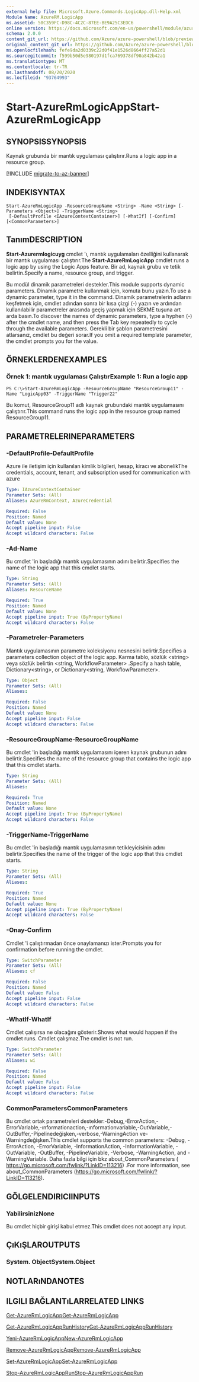 ```yaml
---
external help file: Microsoft.Azure.Commands.LogicApp.dll-Help.xml
Module Name: AzureRM.LogicApp
ms.assetid: 50C359FC-D98C-4C2C-87EE-BE9A25C3EDC6
online version: https://docs.microsoft.com/en-us/powershell/module/azurerm.logicapp/start-azurermlogicapp
schema: 2.0.0
content_git_url: https://github.com/Azure/azure-powershell/blob/preview/src/ResourceManager/LogicApp/Commands.LogicApp/help/Start-AzureRmLogicApp.md
original_content_git_url: https://github.com/Azure/azure-powershell/blob/preview/src/ResourceManager/LogicApp/Commands.LogicApp/help/Start-AzureRmLogicApp.md
ms.openlocfilehash: fefe9da2d0339c22d0f41e1526d8664ff27a52d1
ms.sourcegitcommit: f599b50d5e980197d1fca769378df90a842b42a1
ms.translationtype: MT
ms.contentlocale: tr-TR
ms.lasthandoff: 08/20/2020
ms.locfileid: "93764993"
---
```

# <span data-ttu-id="45e59-101">Start-AzureRmLogicApp</span><span class="sxs-lookup"><span data-stu-id="45e59-101">Start-AzureRmLogicApp</span></span>

## <span data-ttu-id="45e59-102">SYNOPSIS</span><span class="sxs-lookup"><span data-stu-id="45e59-102">SYNOPSIS</span></span>
<span data-ttu-id="45e59-103">Kaynak grubunda bir mantık uygulaması çalıştırır.</span><span class="sxs-lookup"><span data-stu-id="45e59-103">Runs a logic app in a resource group.</span></span>

[!INCLUDE [migrate-to-az-banner](../../includes/migrate-to-az-banner.md)]

## <span data-ttu-id="45e59-104">INDEKI</span><span class="sxs-lookup"><span data-stu-id="45e59-104">SYNTAX</span></span>

```
Start-AzureRmLogicApp -ResourceGroupName <String> -Name <String> [-Parameters <Object>] -TriggerName <String>
 [-DefaultProfile <IAzureContextContainer>] [-WhatIf] [-Confirm] [<CommonParameters>]
```

## <span data-ttu-id="45e59-105">Tanım</span><span class="sxs-lookup"><span data-stu-id="45e59-105">DESCRIPTION</span></span>
<span data-ttu-id="45e59-106">**Start-Azurermlogicuyg** cmdlet 'ı, mantık uygulamaları özelliğini kullanarak bir mantık uygulaması çalıştırır.</span><span class="sxs-lookup"><span data-stu-id="45e59-106">The **Start-AzureRmLogicApp** cmdlet runs a logic app by using the Logic Apps feature.</span></span>
<span data-ttu-id="45e59-107">Bir ad, kaynak grubu ve tetik belirtin.</span><span class="sxs-lookup"><span data-stu-id="45e59-107">Specify a name, resource group, and trigger.</span></span>

<span data-ttu-id="45e59-108">Bu modül dinamik parametreleri destekler.</span><span class="sxs-lookup"><span data-stu-id="45e59-108">This module supports dynamic parameters.</span></span>
<span data-ttu-id="45e59-109">Dinamik parametre kullanmak için, komuta bunu yazın.</span><span class="sxs-lookup"><span data-stu-id="45e59-109">To use a dynamic parameter, type it in the command.</span></span>
<span data-ttu-id="45e59-110">Dinamik parametrelerin adlarını keşfetmek için, cmdlet adından sonra bir kısa çizgi (-) yazın ve ardından kullanılabilir parametreler arasında geçiş yapmak için SEKME tuşuna art arda basın.</span><span class="sxs-lookup"><span data-stu-id="45e59-110">To discover the names of dynamic parameters, type a hyphen (-) after the cmdlet name, and then press the Tab key repeatedly to cycle through the available parameters.</span></span>
<span data-ttu-id="45e59-111">Gerekli bir şablon parametresini atlarsanız, cmdlet bu değeri sorar.</span><span class="sxs-lookup"><span data-stu-id="45e59-111">If you omit a required template parameter, the cmdlet prompts you for the value.</span></span>

## <span data-ttu-id="45e59-112">ÖRNEKLERDEN</span><span class="sxs-lookup"><span data-stu-id="45e59-112">EXAMPLES</span></span>

### <span data-ttu-id="45e59-113">Örnek 1: mantık uygulaması Çalıştır</span><span class="sxs-lookup"><span data-stu-id="45e59-113">Example 1: Run a logic app</span></span>
```
PS C:\>Start-AzureRmLogicApp -ResourceGroupName "ResourceGroup11" -Name "LogicApp03" -TriggerName "Trigger22"
```

<span data-ttu-id="45e59-114">Bu komut, ResourceGroup11 adlı kaynak grubundaki mantık uygulamasını çalıştırır.</span><span class="sxs-lookup"><span data-stu-id="45e59-114">This command runs the logic app in the resource group named ResourceGroup11.</span></span>

## <span data-ttu-id="45e59-115">PARAMETRELERINE</span><span class="sxs-lookup"><span data-stu-id="45e59-115">PARAMETERS</span></span>

### <span data-ttu-id="45e59-116">-DefaultProfile</span><span class="sxs-lookup"><span data-stu-id="45e59-116">-DefaultProfile</span></span>
<span data-ttu-id="45e59-117">Azure ile iletişim için kullanılan kimlik bilgileri, hesap, kiracı ve abonelik</span><span class="sxs-lookup"><span data-stu-id="45e59-117">The credentials, account, tenant, and subscription used for communication with azure</span></span>

```yaml
Type: IAzureContextContainer
Parameter Sets: (All)
Aliases: AzureRmContext, AzureCredential

Required: False
Position: Named
Default value: None
Accept pipeline input: False
Accept wildcard characters: False
```

### <span data-ttu-id="45e59-118">-Ad</span><span class="sxs-lookup"><span data-stu-id="45e59-118">-Name</span></span>
<span data-ttu-id="45e59-119">Bu cmdlet 'in başladığı mantık uygulamasının adını belirtir.</span><span class="sxs-lookup"><span data-stu-id="45e59-119">Specifies the name of the logic app that this cmdlet starts.</span></span>

```yaml
Type: String
Parameter Sets: (All)
Aliases: ResourceName

Required: True
Position: Named
Default value: None
Accept pipeline input: True (ByPropertyName)
Accept wildcard characters: False
```

### <span data-ttu-id="45e59-120">-Parametreler</span><span class="sxs-lookup"><span data-stu-id="45e59-120">-Parameters</span></span>
<span data-ttu-id="45e59-121">Mantık uygulamasının parametre koleksiyonu nesnesini belirtir.</span><span class="sxs-lookup"><span data-stu-id="45e59-121">Specifies a parameters collection object of the logic app.</span></span>
<span data-ttu-id="45e59-122">Karma tablo, sözlük \<string\> veya sözlük belirtin \<string, WorkflowParameter\> .</span><span class="sxs-lookup"><span data-stu-id="45e59-122">Specify a hash table, Dictionary\<string\>, or Dictionary\<string, WorkflowParameter\>.</span></span>

```yaml
Type: Object
Parameter Sets: (All)
Aliases: 

Required: False
Position: Named
Default value: None
Accept pipeline input: False
Accept wildcard characters: False
```

### <span data-ttu-id="45e59-123">-ResourceGroupName</span><span class="sxs-lookup"><span data-stu-id="45e59-123">-ResourceGroupName</span></span>
<span data-ttu-id="45e59-124">Bu cmdlet 'in başladığı mantık uygulamasını içeren kaynak grubunun adını belirtir.</span><span class="sxs-lookup"><span data-stu-id="45e59-124">Specifies the name of the resource group that contains the logic app that this cmdlet starts.</span></span>

```yaml
Type: String
Parameter Sets: (All)
Aliases: 

Required: True
Position: Named
Default value: None
Accept pipeline input: True (ByPropertyName)
Accept wildcard characters: False
```

### <span data-ttu-id="45e59-125">-TriggerName</span><span class="sxs-lookup"><span data-stu-id="45e59-125">-TriggerName</span></span>
<span data-ttu-id="45e59-126">Bu cmdlet 'in başladığı mantık uygulamasının tetikleyicisinin adını belirtir.</span><span class="sxs-lookup"><span data-stu-id="45e59-126">Specifies the name of the trigger of the logic app that this cmdlet starts.</span></span>

```yaml
Type: String
Parameter Sets: (All)
Aliases: 

Required: True
Position: Named
Default value: None
Accept pipeline input: True (ByPropertyName)
Accept wildcard characters: False
```

### <span data-ttu-id="45e59-127">-Onay</span><span class="sxs-lookup"><span data-stu-id="45e59-127">-Confirm</span></span>
<span data-ttu-id="45e59-128">Cmdlet 'i çalıştırmadan önce onaylamanızı ister.</span><span class="sxs-lookup"><span data-stu-id="45e59-128">Prompts you for confirmation before running the cmdlet.</span></span>

```yaml
Type: SwitchParameter
Parameter Sets: (All)
Aliases: cf

Required: False
Position: Named
Default value: False
Accept pipeline input: False
Accept wildcard characters: False
```

### <span data-ttu-id="45e59-129">-WhatIf</span><span class="sxs-lookup"><span data-stu-id="45e59-129">-WhatIf</span></span>
<span data-ttu-id="45e59-130">Cmdlet çalışırsa ne olacağını gösterir.</span><span class="sxs-lookup"><span data-stu-id="45e59-130">Shows what would happen if the cmdlet runs.</span></span>
<span data-ttu-id="45e59-131">Cmdlet çalışmaz.</span><span class="sxs-lookup"><span data-stu-id="45e59-131">The cmdlet is not run.</span></span>

```yaml
Type: SwitchParameter
Parameter Sets: (All)
Aliases: wi

Required: False
Position: Named
Default value: False
Accept pipeline input: False
Accept wildcard characters: False
```

### <span data-ttu-id="45e59-132">CommonParameters</span><span class="sxs-lookup"><span data-stu-id="45e59-132">CommonParameters</span></span>
<span data-ttu-id="45e59-133">Bu cmdlet ortak parametreleri destekler:-Debug,-ErrorAction,-ErrorVariable,-ınformationaction,-ınformationvariable,-OutVariable,-OutBuffer,-Pipelinedeğişken,-verbose,-WarningAction ve-Warningdeğişken.</span><span class="sxs-lookup"><span data-stu-id="45e59-133">This cmdlet supports the common parameters: -Debug, -ErrorAction, -ErrorVariable, -InformationAction, -InformationVariable, -OutVariable, -OutBuffer, -PipelineVariable, -Verbose, -WarningAction, and -WarningVariable.</span></span> <span data-ttu-id="45e59-134">Daha fazla bilgi için bkz about_CommonParameters ( https://go.microsoft.com/fwlink/?LinkID=113216) .</span><span class="sxs-lookup"><span data-stu-id="45e59-134">For more information, see about_CommonParameters (https://go.microsoft.com/fwlink/?LinkID=113216).</span></span>

## <span data-ttu-id="45e59-135">GÖLGELENDIRICI</span><span class="sxs-lookup"><span data-stu-id="45e59-135">INPUTS</span></span>

### <span data-ttu-id="45e59-136">Yabilirsiniz</span><span class="sxs-lookup"><span data-stu-id="45e59-136">None</span></span>
<span data-ttu-id="45e59-137">Bu cmdlet hiçbir girişi kabul etmez.</span><span class="sxs-lookup"><span data-stu-id="45e59-137">This cmdlet does not accept any input.</span></span>

## <span data-ttu-id="45e59-138">ÇıKıŞLAR</span><span class="sxs-lookup"><span data-stu-id="45e59-138">OUTPUTS</span></span>

### <span data-ttu-id="45e59-139">System. Object</span><span class="sxs-lookup"><span data-stu-id="45e59-139">System.Object</span></span>

## <span data-ttu-id="45e59-140">NOTLARıNDA</span><span class="sxs-lookup"><span data-stu-id="45e59-140">NOTES</span></span>

## <span data-ttu-id="45e59-141">ILGILI BAĞLANTıLAR</span><span class="sxs-lookup"><span data-stu-id="45e59-141">RELATED LINKS</span></span>

[<span data-ttu-id="45e59-142">Get-AzureRmLogicApp</span><span class="sxs-lookup"><span data-stu-id="45e59-142">Get-AzureRmLogicApp</span></span>](./Get-AzureRmLogicApp.md)

[<span data-ttu-id="45e59-143">Get-AzureRmLogicAppRunHistory</span><span class="sxs-lookup"><span data-stu-id="45e59-143">Get-AzureRmLogicAppRunHistory</span></span>](./Get-AzureRmLogicAppRunHistory.md)

[<span data-ttu-id="45e59-144">Yeni-AzureRmLogicApp</span><span class="sxs-lookup"><span data-stu-id="45e59-144">New-AzureRmLogicApp</span></span>](./New-AzureRmLogicApp.md)

[<span data-ttu-id="45e59-145">Remove-AzureRmLogicApp</span><span class="sxs-lookup"><span data-stu-id="45e59-145">Remove-AzureRmLogicApp</span></span>](./Remove-AzureRmLogicApp.md)

[<span data-ttu-id="45e59-146">Set-AzureRmLogicApp</span><span class="sxs-lookup"><span data-stu-id="45e59-146">Set-AzureRmLogicApp</span></span>](./Set-AzureRmLogicApp.md)

[<span data-ttu-id="45e59-147">Stop-AzureRmLogicAppRun</span><span class="sxs-lookup"><span data-stu-id="45e59-147">Stop-AzureRmLogicAppRun</span></span>](./Stop-AzureRmLogicAppRun.md)


